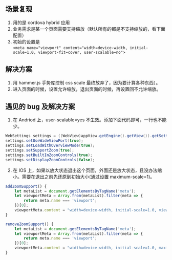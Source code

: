 ## 场景复现

1. 用的是 cordova hybrid 应用
2. 业务需求是某一个页面需要支持缩放（默认所有的都是不支持缩放的，看下面配置）
3. 初始的设置是  
   `<meta name="viewport" content="width=device-width, initial-scale=1.0, viewport-fit=cover, user-scalable=no">`

## 解决方案

1. 用 hammer.js 手势库控制 css scale 最终放弃了，因为要计算各种东西）。
2. 进入页面的时候，设置允许缩放，退出页面的时候，再设置回不允许缩放。

## 遇见的 bug 及解决方案

1. 在 Andriod 上，user-scalable=yes 不生效。添加下面代码即可，一行也不能少。

```java
WebSettings settings = ((WebView)appView.getEngine().getView()).getSettings();
settings.setUseWideViewPort(true);
settings.setLoadWithOverviewMode(true);
settings.setSupportZoom(true);
settings.setBuiltInZoomControls(true);
settings.setDisplayZoomControls(false);
```

2. 在 IOS 上，如果以放大状态退出这个页面，外面还是放大状态，且没办法缩小。需要在退出之前先还原到初始大小(通过设置 maximum-scale=1)。

```js
addZoomSupport() {
    let metaList = document.getElementsByTagName('meta');
    let viewportMeta = Array.from(metaList).filter(meta => {
        return meta.name === 'viewport';
    })[0];
    viewportMeta.content = "width=device-width, initial-scale=1.0, viewport-fit=cover, user-scalable=yes";
}

removeZoomSupport() {
    let metaList = document.getElementsByTagName('meta');
    let viewportMeta = Array.from(metaList).filter(meta => {
        return meta.name === 'viewport';
    })[0];
    viewportMeta.content = "width=device-width, initial-scale=1.0, maximum-scale=1.0, viewport-fit=cover, user-scalable=no";
}
```

